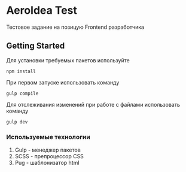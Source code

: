 # AeroIdea Test

Тестовое задание на позицую Frontend разработчика

## Getting Started

Для установки требуемых пакетов используйте

```
npm install
```

При первом запуске использовать команду 
```
gulp compile
```

Для отслеживания изменений при работе с файлами использовать команду
```
gulp dev
```

### Используемые технологии

1. Gulp - менеджер пакетов
2. SCSS - препроцессор CSS
3. Pug - шаблонизатор html


